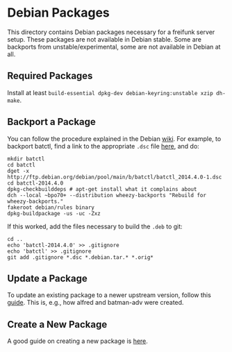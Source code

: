 Debian Packages
===============

This directory contains Debian packages necessary for a freifunk server setup.
These packages are not available in Debian stable. Some are backports from
unstable/experimental, some are not available in Debian at all.

Required Packages
-----------------

Install at least `build-essential dpkg-dev debian-keyring:unstable xzip dh-make`.

Backport a Package
-------------------

You can follow the procedure explained in the Debian
[wiki](https://wiki.debian.org/SimpleBackportCreation). For example, to
backport batctl, find a link to the appropriate `.dsc` file
[here](http://packages.debian.org/experimental/batctl), and do:

    mkdir batctl
    cd batctl
    dget -x http://ftp.debian.org/debian/pool/main/b/batctl/batctl_2014.4.0-1.dsc
    cd batctl-2014.4.0
    dpkg-checkbuilddeps # apt-get install what it complains about
    dch --local ~bpo70+ --distribution wheezy-backports "Rebuild for wheezy-backports."
    fakeroot debian/rules binary
    dpkg-buildpackage -us -uc -Zxz
    
If this worked, add the files necessary to build the `.deb` to git:

    cd ..
    echo 'batctl-2014.4.0' >> .gitignore
    echo 'batctl' >> .gitignore
    git add .gitignore *.dsc *.debian.tar.* *.orig*

Update a Package
----------------

To update an existing package to a newer upstream version, follow this
[guide](https://www.debian.org/doc/manuals/maint-guide/update.en.html). This
is, e.g., how alfred and batman-adv were created.

Create a New Package
--------------------

A good guide on creating a new package is
[here](https://www.debian.org/doc/manuals/packaging-tutorial/packaging-tutorial.pdf).

